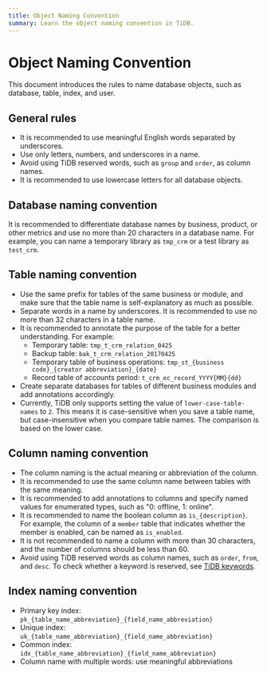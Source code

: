 ```yaml
---
title: Object Naming Convention
summary: Learn the object naming convention in TiDB.
---
```


# Object Naming Convention

This document introduces the rules to name database objects, such as database, table, index, and user.

## General rules

- It is recommended to use meaningful English words separated by underscores.
- Use only letters, numbers, and underscores in a name.
- Avoid using TiDB reserved words, such as `group` and `order`, as column names.
- It is recommended to use lowercase letters for all database objects.

## Database naming convention

It is recommended to differentiate database names by business, product, or other metrics and use no more than 20 characters in a database name. For example, you can name a temporary library as `tmp_crm` or a test library as `test_crm`.

## Table naming convention

- Use the same prefix for tables of the same business or module, and make sure that the table name is self-explanatory as much as possible.
- Separate words in a name by underscores. It is recommended to use no more than 32 characters in a table name.
- It is recommended to annotate the purpose of the table for a better understanding. For example:
    - Temporary table: `tmp_t_crm_relation_0425`
    - Backup table: `bak_t_crm_relation_20170425`
    - Temporary table of business operations: `tmp_st_{business code}_{creator abbreviation}_{date}`
    - Record table of accounts period: `t_crm_ec_record_YYYY{MM}{dd}`
- Create separate databases for tables of different business modules and add annotations accordingly.
- Currently, TiDB only supports setting the value of `lower-case-table-names` to `2`. This means it is case-sensitive when you save a table name, but case-insensitive when you compare table names. The comparison is based on the lower case.

## Column naming convention

- The column naming is the actual meaning or abbreviation of the column.
- It is recommended to use the same column name between tables with the same meaning.
- It is recommended to add annotations to columns and specify named values for enumerated types, such as "0: offline, 1: online".
- It is recommended to name the boolean column as `is_{description}`. For example, the column of a `member` table that indicates whether the member is enabled, can be named as `is_enabled`.
- It is not recommended to name a column with more than 30 characters, and the number of columns should be less than 60.
- Avoid using TiDB reserved words as column names, such as `order`, `from`, and `desc`. To check whether a keyword is reserved, see [TiDB keywords](/keywords.md).

## Index naming convention

- Primary key index: `pk_{table_name_abbreviation}_{field_name_abbreviation}`
- Unique index: `uk_{table_name_abbreviation}_{field_name_abbreviation}`
- Common index: `idx_{table_name_abbreviation}_{field_name_abbreviation}`
- Column name with multiple words: use meaningful abbreviations
